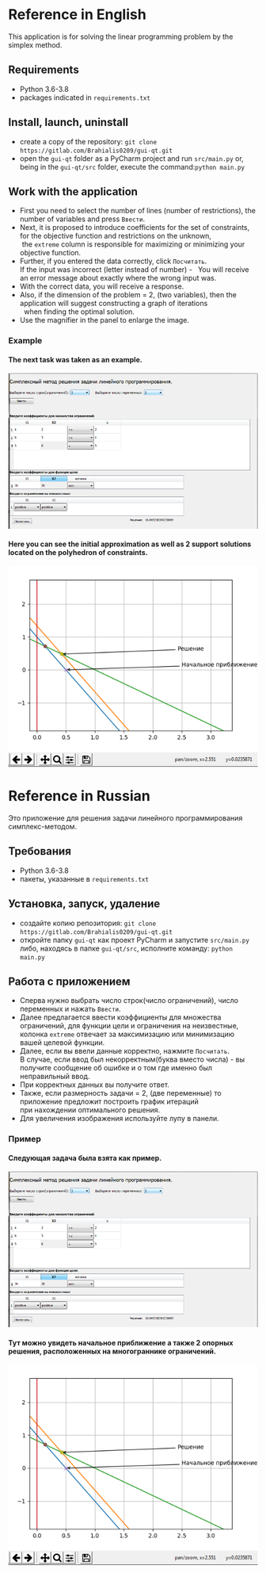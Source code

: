 
# Reference in English
This application is for solving the linear programming problem by the simplex method.
## Requirements
- Python 3.6-3.8
- packages indicated in `requirements.txt`
## Install, launch, uninstall
- create a copy of the repository: `git clone https://gitlab.com/Brahialis0209/gui-qt.git`
- open the `gui-qt` folder as a PyCharm project and run `src/main.py`
or, being in the `gui-qt/src` folder, execute the command:`python main.py`
## Work with the application
- First you need to select the number of lines (number of restrictions), the number of variables and press `Ввести`.
- Next, it is proposed to introduce coefficients for the set of constraints, for the objective function and restrictions on the unknown, <br>
 the `extreme` column is responsible for maximizing or minimizing your objective function.
- Further, if you entered the data correctly, click `Посчитать`. <br> If the input was incorrect (letter instead of number) -
  You will receive an error message about exactly where the wrong input was.
- With the correct data, you will receive a response.
- Also, if the dimension of the problem = 2, (two variables), then the application will suggest constructing a graph of iterations <br>
  when finding the optimal solution.
- Use the magnifier in the panel to enlarge the image.
### Example
#### The next task was taken as an example.
![gui](images/example1_widgets.png)<br>
#### Here you can see the initial approximation as well as 2 support solutions located on the polyhedron of constraints.
![gui](images/example1_graph.png)


# Reference in Russian
Это приложение для решения задачи линейного программирования симплекс-методом.
## Требования
- Python 3.6-3.8
- пакеты, указанные в `requirements.txt`
## Установка, запуск, удаление
- создайте копию репозитория: `git clone https://gitlab.com/Brahialis0209/gui-qt.git`
- откройте папку `gui-qt` как проект PyCharm и запустите `src/main.py`
либо, находясь в папке `gui-qt/src`, исполните команду: `python main.py`
## Работа с приложением
- Сперва нужно выбрать число строк(число ограничений), число переменных и нажать `Ввести`.
- Далее предлагается ввести коэффициенты для множества ограничений, для функции цели и ограничения на неизвестные,<br>
 колонка `extreme` отвечает за максимизацию или минимизацию вашей целевой функции.
- Далее, если вы ввели данные корректно, нажмите `Посчитать`.<br> В случае, если ввод был некорректным(буква вместо числа) -
  вы получите сообщение об ошибке и о том где именно был неправильный ввод.
- При корректных данных вы получите ответ.
- Также, если размерность задачи = 2, (две переменные) то приложение предложит построить график итераций<br>
  при нахождении оптимального решения.
- Для увеличения изображения используйте лупу в панели.
### Пример
#### Следующая задача была взята как пример.
![gui](images/example1_widgets.png)<br>
#### Тут можно увидеть начальное приближение а также 2 опорных решения, расположенных на многограннике ограничений.
![gui](images/example1_graph.png)
